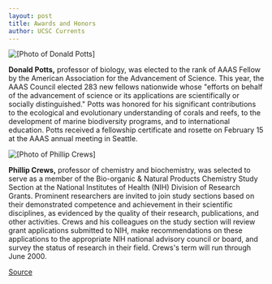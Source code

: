 ```yaml
---
layout: post
title: Awards and Honors
author: UCSC Currents
---	
```


![\[Photo of Donald Potts\]][2]

**Donald Potts,** professor of biology, was elected to the rank of AAAS Fellow by the American Association for the Advancement of Science. This year, the AAAS Council elected 283 new fellows nationwide whose "efforts on behalf of the advancement of science or its applications are scientifically or socially distinguished." Potts was honored for his significant contributions to the ecological and evolutionary understanding of corals and reefs, to the development of marine biodiversity programs, and to international education. Potts received a fellowship certificate and rosette on February 15 at the AAAS annual meeting in Seattle.

![\[Photo of Phillip Crews\]][3]

**Phillip Crews,** professor of chemistry and biochemistry, was selected to serve as a member of the Bio-organic & Natural Products Chemistry Study Section at the National Institutes of Health (NIH) Division of Research Grants. Prominent researchers are invited to join study sections based on their demonstrated competence and achievement in their scientific disciplines, as evidenced by the quality of their research, publications, and other activities. Crews and his colleagues on the study section will review grant applications submitted to NIH, make recommendations on these applications to the appropriate NIH national advisory council or board, and survey the status of research in their field. Crews's term will run through June 2000.

[2]: http://www1.ucsc.edu/oncampus/art/donald_potts.gif
[3]: http://www1.ucsc.edu/oncampus/art/phillip_crews.gif

[Source](http://www1.ucsc.edu/oncampus/currents/97-03-03/honors.htm "Permalink to Awards and honors: 03-03-97")
